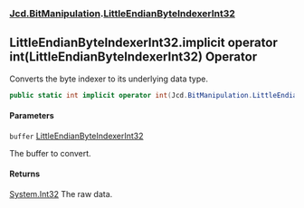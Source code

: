 ### [Jcd.BitManipulation](Jcd.BitManipulation.md 'Jcd.BitManipulation').[LittleEndianByteIndexerInt32](Jcd.BitManipulation.LittleEndianByteIndexerInt32.md 'Jcd.BitManipulation.LittleEndianByteIndexerInt32')

## LittleEndianByteIndexerInt32.implicit operator int(LittleEndianByteIndexerInt32) Operator

Converts the byte indexer to its underlying data type.

```csharp
public static int implicit operator int(Jcd.BitManipulation.LittleEndianByteIndexerInt32 buffer);
```
#### Parameters

<a name='Jcd.BitManipulation.LittleEndianByteIndexerInt32.op_Implicitint(Jcd.BitManipulation.LittleEndianByteIndexerInt32).buffer'></a>

`buffer` [LittleEndianByteIndexerInt32](Jcd.BitManipulation.LittleEndianByteIndexerInt32.md 'Jcd.BitManipulation.LittleEndianByteIndexerInt32')

The buffer to convert.

#### Returns
[System.Int32](https://docs.microsoft.com/en-us/dotnet/api/System.Int32 'System.Int32')
The raw data.